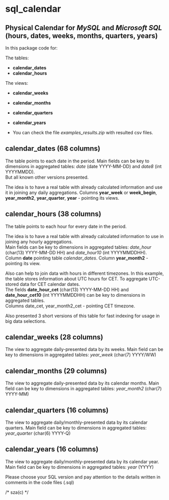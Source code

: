 # sql_calendar

## Physical **Calendar** for *MySQL* and *Microsoft SQL* (hours, dates, weeks, months, quarters, years)

In this package code for:

The tables:
- **calendar_dates**
- **calendar_hours**

The views:
- **calendar_weeks**
- **calendar_months**
- **calendar_quarters**
- **calendar_years**

- You can check the file *examples_results.zip* with resulted csv files.   

 ## **calendar_dates** (68 columns)  
 The table points to each date in the period.
 Main fields can be key to dimensions in aggregated tables: *date* (date YYYY-MM-DD) and *date8* (int YYYYMMDD).  
 But all known other versions presented. 

 The idea is to have a real table with already calculated information and use it in joining any daily aggregations. 
 Columns **year_week** or **week_begin**, **year_month2**, **year_quarter**, **year** - pointing its views. 
 
 
 ## **calendar_hours** (38 columns)  
 The table points to each hour for every date in the period.
 
 The idea is to have a real table with already calculated information to use in joining any hourly aggregations.  
 Main fields can be key to dimensions in aggregated tables: *date_hour* (char(13) YYYY-MM-DD HH) and *date_hour10* (int YYYYMMDDHH).  
 Column **date** pointing table *calendar_dates*. Column **year_month2** - pointing its view.  
 
 Also can help to join data with hours in different timezones.
 In this example, the table stores information about UTC hours for CET. To aggregate UTC-stored data for CET calendar dates.  
 The fields **date_hour_cet** (char(13) YYYY-MM-DD HH) and **date_hour_cet10** (int YYYYMMDDHH) can be key to dimensions in aggregated tables.   
 Columns date_cet, year_month2_cet - pointing CET timezone.  
 
 Also presented 3 short versions of this table for fast indexing for usage in big data selections.  
 

 ## **calendar_weeks** (28 columns)  
 The view to aggregate daily-presented data by its weeks.
 Main field can be key to dimensions in aggregated tables: *year_week* (char(7) YYYY/WW)

 ## **calendar_months** (29 columns)  
 The view to aggregate daily-presented data by its calendar months.
 Main field can be key to dimensions in aggregated tables: *year_month2* (char(7) YYYY-MM)

 ## **calendar_quarters** (16 columns)  
 The view to aggregate daily/monthly-presented data by its calendar quarters.
 Main field can be key to dimensions in aggregated tables: *year_quarter* (char(6) YYYY-Q)

 ## **calendar_years** (16 columns)  
 The view to aggregate daily/monthly-presented data by its calendar year.
 Main field can be key to dimensions in aggregated tables: *year* (YYYY)


Please choose your SQL version and pay attention to the details written in comments in the code files (.sql)
  
/*
 sza(c)
 */
